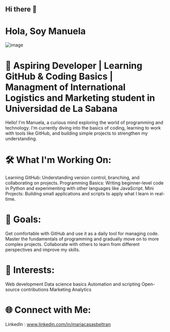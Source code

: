 ## Hi there 👋
# Hola, Soy Manuela 
![image](https://github.com/user-attachments/assets/f72fc8e8-d096-4730-bd88-e75a5d94d60a)



# 🌱 Aspiring Developer | Learning GitHub & Coding Basics | Managment of International Logistics and Marketing student in Universidad de La Sabana 
Hello! I'm Manuela, a curious mind exploring the world of programming and technology. I'm currently diving into the basics of coding, learning to work with tools like GitHub, and building simple projects to strengthen my understanding.

# 🛠️ What I'm Working On:
Learning GitHub: Understanding version control, branching, and collaborating on projects.
Programming Basics: Writing beginner-level code in Python and experimenting with other languages like JavaScript.
Mini Projects: Building small applications and scripts to apply what I learn in real-time.
# 🎯 Goals:
Get comfortable with GitHub and use it as a daily tool for managing code.
Master the fundamentals of programming and gradually move on to more complex projects.
Collaborate with others to learn from different perspectives and improve my skills.
# 🚀 Interests:
Web development
Data science basics
Automation and scripting
Open-source contributions
Marketing Analytics 
# 🌐 Connect with Me:
LinkedIn : www.linkedin.com/in/mariacasasbeltran

